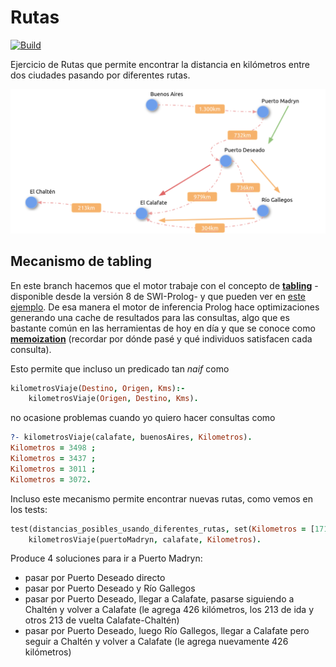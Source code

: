 
# Rutas

[![Build](https://github.com/pdep-utn/eg-rutas-prolog/actions/workflows/workflow.yml/badge.svg?branch=tabling)](https://github.com/pdep-utn/eg-rutas-prolog/actions/workflows/workflow.yml)

Ejercicio de Rutas que permite encontrar la distancia en kilómetros entre dos ciudades pasando por diferentes rutas.

![image](images/rutasArgentinas.png)

## Mecanismo de tabling

En este branch hacemos que el motor trabaje con el concepto de [**tabling**](https://www.swi-prolog.org/pldoc/man?section=tabling) -disponible desde la versión 8 de SWI-Prolog- y que pueden ver en [este ejemplo](https://www.swi-prolog.org/pldoc/man?section=tabling-non-termination). De esa manera el motor de inferencia Prolog hace optimizaciones generando una cache de resultados para las consultas, algo que es bastante común en las herramientas de hoy en día y que se conoce como [**memoization**](https://en.wikipedia.org/wiki/Memoization) (recordar por dónde pasé y qué individuos satisfacen cada consulta).

Esto permite que incluso un predicado tan _naif_ como

```prolog
kilometrosViaje(Destino, Origen, Kms):-
    kilometrosViaje(Origen, Destino, Kms).
```

no ocasione problemas cuando yo quiero hacer consultas como

```prolog
?- kilometrosViaje(calafate, buenosAires, Kilometros).
Kilometros = 3498 ;
Kilometros = 3437 ;
Kilometros = 3011 ;
Kilometros = 3072.
```

Incluso este mecanismo permite encontrar nuevas rutas, como vemos en los tests:

```prolog
test(distancias_posibles_usando_diferentes_rutas, set(Kilometros = [1711, 1772, 2137, 2198])):-
    kilometrosViaje(puertoMadryn, calafate, Kilometros).
```

Produce 4 soluciones para ir a Puerto Madryn:

- pasar por Puerto Deseado directo
- pasar por Puerto Deseado y Río Gallegos
- pasar por Puerto Deseado, llegar a Calafate, pasarse siguiendo a Chaltén y volver a Calafate (le agrega 426 kilómetros, los 213 de ida y otros 213 de vuelta Calafate-Chaltén)
- pasar por Puerto Deseado, luego Río Gallegos, llegar a Calafate pero seguir a Chaltén y volver a Calafate (le agrega nuevamente 426 kilómetros)
